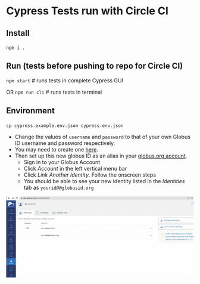 # Cypress Tests run with Circle CI

## Install
`npm i .`

## Run (tests before pushing to repo for Circle CI)
`npm start` # runs tests in complete Cypress GUI

OR
`npm run cli` # runs tests in terminal

## Environment
`cp cypress.example.env.json cypress.env.json`

- Change the values of `username` and `password` to that of your own Globus ID username and password respectively. 
- You may need to create one [here](https://www.globusid.org/login).
- Then set up this new globus ID as an alias in your [globus.org account](https://app.globus.org/).
  - Sign in to your Globus Account
  - Click *Account* in the left vertical menu bar
  - Click *Link Another Identity*. Follow the onscreen steps 
  - You should be able to see your new identity listed in the *Identities* tab as `yourid@@globusid.org`

![Provenance UI](./docs/imgs/MD-globus.png)